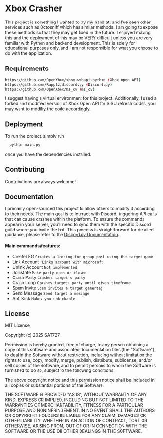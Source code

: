 
# Xbox Crasher

This project is something I wanted to try my hand at, and I've seen other services such as Octosniff which has similar methods. I am going to expose these methods so that they may get fixed in the future. I enjoyed making this and the deployment of this may be VERY difficult unless you are very familiar with Python and backend development. This is solely for educational purposes only, and I am not responsible for what you choose to do with the application.



## Requirements

```bash
https://github.com/OpenXbox/xbox-webapi-python (Xbox Open API)
https://github.com/Rapptz/discord.py (Discord.py)
https://github.com/OpenXbox/ms_cv (ms_cv)
```
I suggest having a virtual environment for this project. Additionally, I used a forked and modified version of Xbox Open API for SISU refresh codes, you may want to modifiy the code accordingly.


## Deployment

To run the project, simply run

```bash
  python main.py
```
once you have the dependencies installed.


## Contributing

Contributions are always welcome!




## Documentation

I primarily open-sourced this project to allow others to modify it according to their needs. The main goal is to interact with Discord, triggering API calls that can cause crashes within the platform. To ensure the commands appear in your server, you'll need to sync them with the specific Discord guild where you invite the bot. This process is straightforward for detailed guidance, please refer to the [Discord.py Documentation](https://discordpy.readthedocs.io/en/stable/).

#### Main commands/features:

- CreateLFG `Creates a looking for group post using the target game`
- Link Account `"Links account with microsoft`
- Unlink Account `Not implemented`
- Joinstate `Make party open or closed`
- Crash Party `Crashes target's party`
- Crash Loop `Crashes targets party until given timeframe`
- Spam Invite `Spam invites a target gamertag`
- Send Message `Send target a message`
- Anti Kick `Makes you unkickable`
## License

MIT License

Copyright (c) 2025 SAT727

Permission is hereby granted, free of charge, to any person obtaining a copy
of this software and associated documentation files (the "Software"), to deal
in the Software without restriction, including without limitation the rights
to use, copy, modify, merge, publish, distribute, sublicense, and/or sell
copies of the Software, and to permit persons to whom the Software is
furnished to do so, subject to the following conditions:

The above copyright notice and this permission notice shall be included in all
copies or substantial portions of the Software.

THE SOFTWARE IS PROVIDED "AS IS", WITHOUT WARRANTY OF ANY KIND, EXPRESS OR
IMPLIED, INCLUDING BUT NOT LIMITED TO THE WARRANTIES OF MERCHANTABILITY,
FITNESS FOR A PARTICULAR PURPOSE AND NONINFRINGEMENT. IN NO EVENT SHALL THE
AUTHORS OR COPYRIGHT HOLDERS BE LIABLE FOR ANY CLAIM, DAMAGES OR OTHER
LIABILITY, WHETHER IN AN ACTION OF CONTRACT, TORT OR OTHERWISE, ARISING FROM,
OUT OF OR IN CONNECTION WITH THE SOFTWARE OR THE USE OR OTHER DEALINGS IN THE
SOFTWARE.
